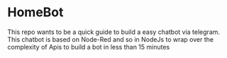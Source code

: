 # HomeBot
This repo wants to be a quick guide to build a easy chatbot via telegram. This chatbot is based on Node-Red and so in NodeJs to wrap over the complexity of Apis to build a bot in less than 15 minutes
